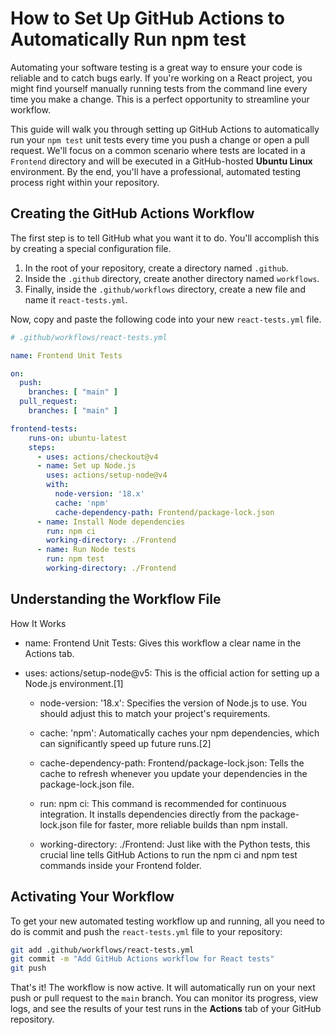 # How to Set Up GitHub Actions to Automatically Run npm test

Automating your software testing is a great way to ensure your code is reliable and to catch bugs early. If you're working on a React project, you might find yourself manually running tests from the command line every time you make a change. This is a perfect opportunity to streamline your workflow.

This guide will walk you through setting up GitHub Actions to automatically run your `npm test` unit tests every time you push a change or open a pull request. We'll focus on a common scenario where tests are located in a `Frontend` directory and will be executed in a GitHub-hosted **Ubuntu Linux** environment. By the end, you'll have a professional, automated testing process right within your repository.

## Creating the GitHub Actions Workflow

The first step is to tell GitHub what you want it to do. You'll accomplish this by creating a special configuration file.

1.  In the root of your repository, create a directory named `.github`.
2.  Inside the `.github` directory, create another directory named `workflows`.
3.  Finally, inside the `.github/workflows` directory, create a new file and name it `react-tests.yml`.

Now, copy and paste the following code into your new `react-tests.yml` file.

```yaml
# .github/workflows/react-tests.yml

name: Frontend Unit Tests

on:
  push:
    branches: [ "main" ]
  pull_request:
    branches: [ "main" ]

frontend-tests:
    runs-on: ubuntu-latest
    steps:
      - uses: actions/checkout@v4
      - name: Set up Node.js
        uses: actions/setup-node@v4
        with:
          node-version: '18.x'
          cache: 'npm'
          cache-dependency-path: Frontend/package-lock.json
      - name: Install Node dependencies
        run: npm ci
        working-directory: ./Frontend
      - name: Run Node tests
        run: npm test
        working-directory: ./Frontend
```

## Understanding the Workflow File

How It Works

- name: Frontend Unit Tests: Gives this workflow a clear name in the Actions tab.

- uses: actions/setup-node@v5: This is the official action for setting up a Node.js environment.[1]

  - node-version: '18.x': Specifies the version of Node.js to use. You should adjust this to match your project's requirements.

  - cache: 'npm': Automatically caches your npm dependencies, which can significantly speed up future runs.[2]

  - cache-dependency-path: Frontend/package-lock.json: Tells the cache to refresh whenever you update your dependencies in the package-lock.json file.

  - run: npm ci: This command is recommended for continuous integration. It installs dependencies directly from the package-lock.json file for faster, more reliable builds than npm install.

  - working-directory: ./Frontend: Just like with the Python tests, this crucial line tells GitHub Actions to run the npm ci and npm test commands inside your Frontend folder.

## Activating Your Workflow

To get your new automated testing workflow up and running, all you need to do is commit and push the `react-tests.yml` file to your repository:

```bash
git add .github/workflows/react-tests.yml
git commit -m "Add GitHub Actions workflow for React tests"
git push
```

That's it! The workflow is now active. It will automatically run on your next push or pull request to the `main` branch. You can monitor its progress, view logs, and see the results of your test runs in the **Actions** tab of your GitHub repository.